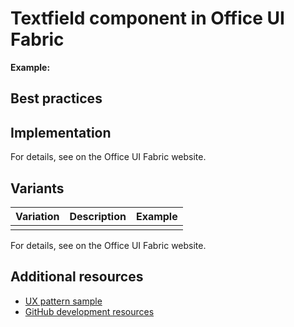 # Textfield component in Office UI Fabric

**Example:**


## Best practices



## Implementation

For details, see [](https://dev.office.com/fabric#/components/) on the Office UI Fabric website.

## Variants

|**Variation**|**Description**|**Example**|
|:------------|:--------------|:----------|
||||

For details, see [](https://dev.office.com/fabric#/components/) on the Office UI Fabric website.

## Additional resources

* [UX pattern sample]()
* [GitHub development resources](https://github.com/OfficeDev/Office-Add-in-UX-Design-Patterns-Code)